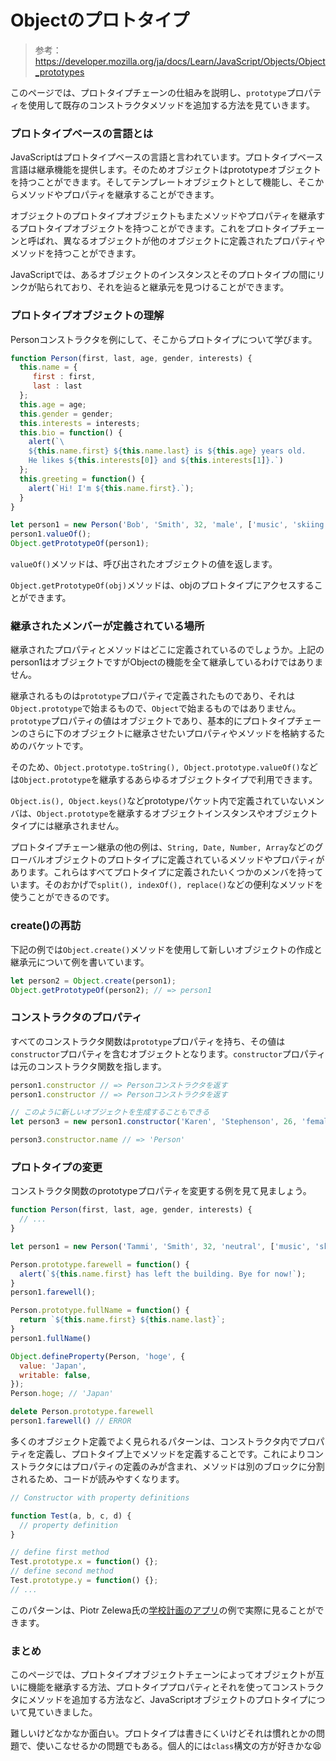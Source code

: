 # Objectのプロトタイプ

> 参考：https://developer.mozilla.org/ja/docs/Learn/JavaScript/Objects/Object_prototypes

このページでは、プロトタイプチェーンの仕組みを説明し、`prototype`プロパティを使用して既存のコンストラクタメソッドを追加する方法を見ていきます。

### プロトタイプベースの言語とは

JavaScriptはプロトタイプベースの言語と言われています。プロトタイプベース言語は継承機能を提供します。そのためオブジェクトはprototypeオブジェクトを持つことができます。そしてテンプレートオブジェクトとして機能し、そこからメソッドやプロパティを継承することができます。

オブジェクトのプロトタイプオブジェクトもまたメソッドやプロパティを継承するプロトタイプオブジェクトを持つことができます。これをプロトタイプチェーンと呼ばれ、異なるオブジェクトが他のオブジェクトに定義されたプロパティやメソッドを持つことができます。

JavaScriptでは、あるオブジェクトのインスタンスとそのプロトタイプの間にリンクが貼られており、それを辿ると継承元を見つけることができます。

### プロトタイプオブジェクトの理解

Personコンストラクタを例にして、そこからプロトタイプについて学びます。

```js
function Person(first, last, age, gender, interests) {
  this.name = {
     first : first,
     last : last
  };
  this.age = age;
  this.gender = gender;
  this.interests = interests;
  this.bio = function() {
    alert(`\
    ${this.name.first} ${this.name.last} is ${this.age} years old.
    He likes ${this.interests[0]} and ${this.interests[1]}.`)
  };
  this.greeting = function() {
    alert(`Hi! I'm ${this.name.first}.`);
  }
}

let person1 = new Person('Bob', 'Smith', 32, 'male', ['music', 'skiing']);
person1.valueOf();
Object.getPrototypeOf(person1);
```

`valueOf()`メソッドは、呼び出されたオブジェクトの値を返します。

`Object.getPrototypeOf(obj)`メソッドは、objのプロトタイプにアクセスすることができます。

### 継承されたメンバーが定義されている場所

継承されたプロパティとメソッドはどこに定義されているのでしょうか。上記のperson1はオブジェクトですがObjectの機能を全て継承しているわけではありません。

継承されるものは`prototype`プロパティで定義されたものであり、それは`Object.prototype`で始まるもので、`Object`で始まるものではありません。`prototype`プロパティの値はオブジェクトであり、基本的にプロトタイプチェーンのさらに下のオブジェクトに継承させたいプロパティやメソッドを格納するためのバケットです。

そのため、`Object.prototype.toString(), Object.prototype.valueOf()`などは`Object.prototype`を継承するあらゆるオブジェクトタイプで利用できます。

`Object.is(), Object.keys()`などprototypeパケット内で定義されていないメンバは、`Object.prototype`を継承するオブジェクトインスタンスやオブジェクトタイプには継承されません。

プロトタイプチェーン継承の他の例は、`String, Date, Number, Array`などのグローバルオブジェクトのプロトタイプに定義されているメソッドやプロパティがあります。これらはすべてプロトタイプに定義されたいくつかのメンバを持っています。そのおかげで`split(), indexOf(), replace()`などの便利なメソッドを使うことができるのです。

### create()の再訪

下記の例では`Object.create()`メソッドを使用して新しいオブジェクトの作成と継承元について例を書いています。

```js
let person2 = Object.create(person1);
Object.getPrototypeOf(person2); // => person1
```

### コンストラクタのプロパティ

すべてのコンストラクタ関数は`prototype`プロパティを持ち、その値は`constructor`プロパティを含むオブジェクトとなります。`constructor`プロパティは元のコンストラクタ関数を指します。

```js
person1.constructor // => Personコンストラクタを返す
person1.constructor // => Personコンストラクタを返す

// このように新しいオブジェクトを生成することもできる
let person3 = new person1.constructor('Karen', 'Stephenson', 26, 'female', ['Playing drums', 'mountain climbing']);

person3.constructor.name // => 'Person'
```

### プロトタイプの変更

コンストラクタ関数のprototypeプロパティを変更する例を見て見ましょう。

```js
function Person(first, last, age, gender, interests) {
  // ...
}

let person1 = new Person('Tammi', 'Smith', 32, 'neutral', ['music', 'skiing', 'kickboxing']);

Person.prototype.farewell = function() {
  alert(`${this.name.first} has left the building. Bye for now!`);
}
person1.farewell();

Person.prototype.fullName = function() {
  return `${this.name.first} ${this.name.last}`;
}
person1.fullName()

Object.defineProperty(Person, 'hoge', {
  value: 'Japan',
  writable: false,
});
Person.hoge; // 'Japan'

delete Person.prototype.farewell
person1.farewell() // ERROR
```

多くのオブジェクト定義でよく見られるパターンは、コンストラクタ内でプロパティを定義し、プロトタイプ上でメソッドを定義することです。これによりコンストラクタにはプロパティの定義のみが含まれ、メソッドは別のブロックに分割されるため、コードが読みやすくなります。

```js
// Constructor with property definitions

function Test(a, b, c, d) {
  // property definition
}

// define first method
Test.prototype.x = function() {};
// define second method
Test.prototype.y = function() {};
// ...
```

このパターンは、Piotr Zelewa氏の[学校計画のアプリ](https://github.com/zalun/school-plan-app/blob/master/stage9/js/index.js)の例で実際に見ることができます。

### まとめ

このページでは、プロトタイプオブジェクトチェーンによってオブジェクトが互いに機能を継承する方法、プロトタイププロパティとそれを使ってコンストラクタにメソッドを追加する方法など、JavaScriptオブジェクトのプロトタイプについて見ていきました。

難しいけどなかなか面白い。プロトタイプは書きにくいけどそれは慣れとかの問題で、使いこなせるかの問題でもある。個人的には`class`構文の方が好きかな😫

